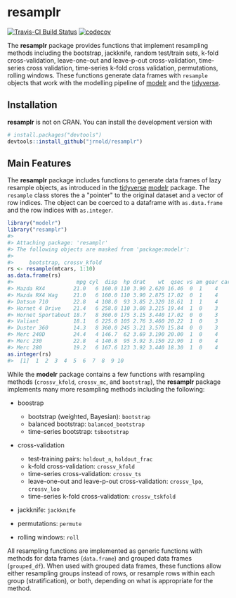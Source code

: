 resamplr
========

[![Travis-CI Build Status](https://travis-ci.org/jrnold/resamplr.svg?branch=master)](https://travis-ci.org/jrnold/resamplr) [![codecov](https://codecov.io/gh/jrnold/resamplr/branch/master/graph/badge.svg)](https://codecov.io/gh/jrnold/resamplr)

The **resamplr** package provides functions that implement resampling methods including the bootstrap, jackknife, random test/train sets, k-fold cross-validation, leave-one-out and leave-p-out cross-validation, time-series cross validation, time-series k-fold cross validation, permutations, rolling windows. These functions generate data frames with `resample` objects that work with the modelling pipeline of [modelr](https://github.com/hadley/modelr) and the [tidyverse](http://tidyverse.org/).

Installation
------------

**resamplr** is not on CRAN. You can install the development version with

``` r
# install.packages("devtools")
devtools::install_github("jrnold/resamplr")
```

Main Features
-------------

The **resamplr** package includes functions to generate data frames of lazy resample objects, as introduced in the [tidyverse](http://tidyverse.org/) [modelr](https://github.com/hadley/modelr) package. The `resample` class stores the a "pointer" to the original dataset and a vector of row indices. The object can be coerced to a dataframe with `as.data.frame` and the row indices with `as.integer`.

``` r
library("modelr")
library("resamplr")
#> 
#> Attaching package: 'resamplr'
#> The following objects are masked from 'package:modelr':
#> 
#>     bootstrap, crossv_kfold
rs <- resample(mtcars, 1:10)
as.data.frame(rs)
#>                    mpg cyl  disp  hp drat    wt  qsec vs am gear carb
#> Mazda RX4         21.0   6 160.0 110 3.90 2.620 16.46  0  1    4    4
#> Mazda RX4 Wag     21.0   6 160.0 110 3.90 2.875 17.02  0  1    4    4
#> Datsun 710        22.8   4 108.0  93 3.85 2.320 18.61  1  1    4    1
#> Hornet 4 Drive    21.4   6 258.0 110 3.08 3.215 19.44  1  0    3    1
#> Hornet Sportabout 18.7   8 360.0 175 3.15 3.440 17.02  0  0    3    2
#> Valiant           18.1   6 225.0 105 2.76 3.460 20.22  1  0    3    1
#> Duster 360        14.3   8 360.0 245 3.21 3.570 15.84  0  0    3    4
#> Merc 240D         24.4   4 146.7  62 3.69 3.190 20.00  1  0    4    2
#> Merc 230          22.8   4 140.8  95 3.92 3.150 22.90  1  0    4    2
#> Merc 280          19.2   6 167.6 123 3.92 3.440 18.30  1  0    4    4
as.integer(rs)
#>  [1]  1  2  3  4  5  6  7  8  9 10
```

While the **modelr** package contains a few functions with resampling methods (`crossv_kfold`, `crossv_mc`, and `bootstrap`), the **resamplr** package implements many more resampling methods including the following:

-   boostrap

    -   bootstrap (weighted, Bayesian): `bootstrap`
    -   balanced bootstrap: `balanced_bootstrap`
    -   time-series bootstrap: `tsbootstrap`

-   cross-validation

    -   test-training pairs: `holdout_n`, `holdout_frac`
    -   k-fold cross-validation: `crossv_kfold`
    -   time-series cross-validation: `crossv_ts`
    -   leave-one-out and leave-p-out cross-validation: `crossv_lpo`, `crossv_loo`
    -   time-series k-fold cross-validation: `crossv_tskfold`

-   jackknife: `jackknife`
-   permutations: `permute`
-   rolling windows: `roll`

All resampling functions are implemented as generic functions with methods for data frames (`data.frame`) and grouped data frames (`grouped_df`). When used with grouped data frames, these functions allow either resampling groups instead of rows, or resample rows within each group (stratification), or both, depending on what is appropriate for the method.
